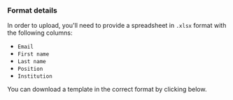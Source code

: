 ### Format details

In order to upload, you'll need to provide a spreadsheet in `.xlsx` format with the following columns:
- `Email`
- `First name`
- `Last name`
- `Position`
- `Institution`

You can download a template in the correct format by clicking below.

